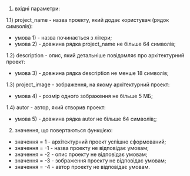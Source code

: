 
1) вхідні параметри:

1.1) project_name - назва проекту, який додає користувач (рядок символів):
- умова 1) - назва починається з літери;
- умова 2) - довжина рядка project_name не більше 64 символів;

1.2) description - опис, який детальніше повідомляє про архітектурний проект:
- умова 3) - довжина рядка description не менше 18 символів;

1.3) project_image - зображення, на якому архітектурний проект:
- умова 4) - розмір одного зображення не більше 5 МБ;

1.4) autor - автор, який створив проект:
- умова 5) - довжина рядка autor не більше 64 символів;;

2) значення, що повертаються функцією:
- значення = 1 - архітектурний проект успішно сформований;
- значення = -1 - назва проекту не відповідає умовам;
- значення = -2 - опис проекту не відповідає умовам;
- значення = -3 - зображення проекту не відповідає умовам;
- значення = -4 - автор проекту не відповідає умовам.
